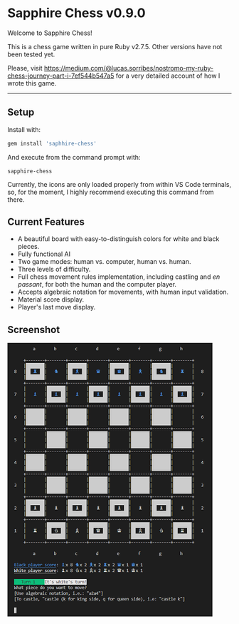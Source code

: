 # Sapphire Chess v0.9.0

Welcome to Sapphire Chess!

This is a chess game written in pure Ruby v2.7.5. Other versions have not been tested yet.

Please, visit https://medium.com/@lucas.sorribes/nostromo-my-ruby-chess-journey-part-i-7ef544b547a5 for a very detailed account of how I wrote this game.

---

## Setup

Install with:
```ruby
gem install 'saphhire-chess'
```
And execute from the command prompt with:
```
sapphire-chess
```
Currently, the icons are only loaded properly from within VS Code terminals, so, for the moment, I highly recommend executing this command from there.

## Current Features

* A beautiful board with easy-to-distinguish colors for white and black pieces.
* Fully functional AI
* Two game modes: human vs. computer, human vs. human.
* Three levels of difficulty.
* Full chess movement rules implementation, including castling and *en passant*, for both the human and the computer player.
* Accepts algebraic notation for movements, with human input validation.
* Material score display.
* Player's last move display.

## Screenshot

![Game screenshot](./screenshot.png)
